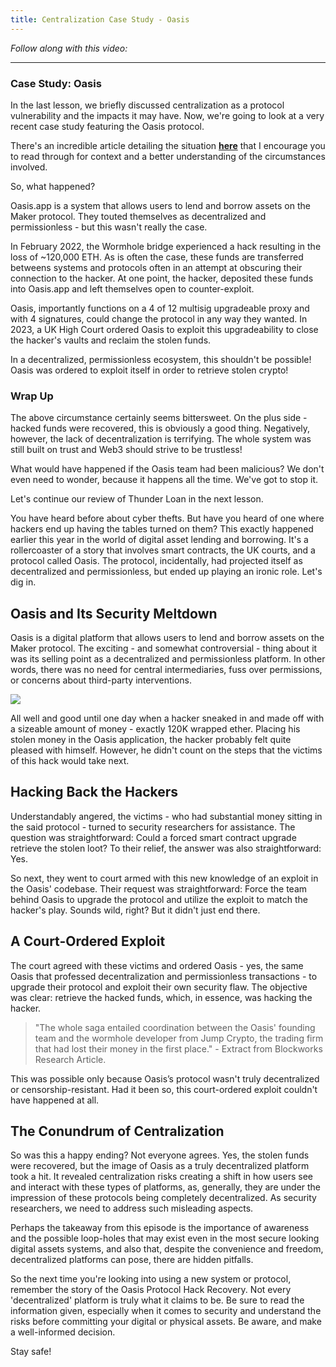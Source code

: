 ```yaml
---
title: Centralization Case Study - Oasis
---
```


_Follow along with this video:_

---

### Case Study: Oasis

In the last lesson, we briefly discussed centralization as a protocol vulnerability and the impacts it may have. Now, we're going to look at a very recent case study featuring the Oasis protocol.

There's an incredible article detailing the situation [**here**](https://medium.com/@observer1/uk-court-ordered-oasis-to-exploit-own-security-flaw-to-recover-120k-weth-stolen-in-wormhole-hack-fcadc439ca9d) that I encourage you to read through for context and a better understanding of the circumstances involved.

So, what happened?

Oasis.app is a system that allows users to lend and borrow assets on the Maker protocol. They touted themselves as decentralized and permissionless - but this wasn't really the case.

In February 2022, the Wormhole bridge experienced a hack resulting in the loss of ~120,000 ETH. As is often the case, these funds are transferred betweens systems and protocols often in an attempt at obscuring their connection to the hacker. At one point, the hacker, deposited these funds into Oasis.app and left themselves open to counter-exploit.

Oasis, importantly functions on a 4 of 12 multisig upgradeable proxy and with 4 signatures, could change the protocol in any way they wanted. In 2023, a UK High Court ordered Oasis to exploit this upgradeability to close the hacker's vaults and reclaim the stolen funds.

In a decentralized, permissionless ecosystem, this shouldn't be possible! Oasis was ordered to exploit itself in order to retrieve stolen crypto!

### Wrap Up

The above circumstance certainly seems bittersweet. On the plus side - hacked funds were recovered, this is obviously a good thing. Negatively, however, the lack of decentralization is terrifying. The whole system was still built on trust and Web3 should strive to be trustless!

What would have happened if the Oasis team had been malicious? We don't even need to wonder, because it happens all the time. We've got to stop it.

Let's continue our review of Thunder Loan in the next lesson.

You have heard before about cyber thefts. But have you heard of one where hackers end up having the tables turned on them? This exactly happened earlier this year in the world of digital asset lending and borrowing. It's a rollercoaster of a story that involves smart contracts, the UK courts, and a protocol called Oasis. The protocol, incidentally, had projected itself as decentralized and permissionless, but ended up playing an ironic role. Let's dig in.

## Oasis and Its Security Meltdown

Oasis is a digital platform that allows users to lend and borrow assets on the Maker protocol. The exciting - and somewhat controversial - thing about it was its selling point as a decentralized and permissionless platform. In other words, there was no need for central intermediaries, fuss over permissions, or concerns about third-party interventions.

![](https://cdn.videotap.com/TrlvVL07HW0fU9JmwRSw-26.17.png)

All well and good until one day when a hacker sneaked in and made off with a sizeable amount of money - exactly 120K wrapped ether. Placing his stolen money in the Oasis application, the hacker probably felt quite pleased with himself. However, he didn't count on the steps that the victims of this hack would take next.

## Hacking Back the Hackers

Understandably angered, the victims - who had substantial money sitting in the said protocol - turned to security researchers for assistance. The question was straightforward: Could a forced smart contract upgrade retrieve the stolen loot? To their relief, the answer was also straightforward: Yes.

So next, they went to court armed with this new knowledge of an exploit in the Oasis' codebase. Their request was straightforward: Force the team behind Oasis to upgrade the protocol and utilize the exploit to match the hacker's play. Sounds wild, right? But it didn't just end there.

## A Court-Ordered Exploit

The court agreed with these victims and ordered Oasis - yes, the same Oasis that professed decentralization and permissionless transactions - to upgrade their protocol and exploit their own security flaw. The objective was clear: retrieve the hacked funds, which, in essence, was hacking the hacker.

> "The whole saga entailed coordination between the Oasis' founding team and the wormhole developer from Jump Crypto, the trading firm that had lost their money in the first place." - Extract from Blockworks Research Article.

This was possible only because Oasis’s protocol wasn't truly decentralized or censorship-resistant. Had it been so, this court-ordered exploit couldn't have happened at all.

## The Conundrum of Centralization

So was this a happy ending? Not everyone agrees. Yes, the stolen funds were recovered, but the image of Oasis as a truly decentralized platform took a hit. It revealed centralization risks creating a shift in how users see and interact with these types of platforms, as, generally, they are under the impression of these protocols being completely decentralized. As security researchers, we need to address such misleading aspects.

Perhaps the takeaway from this episode is the importance of awareness and the possible loop-holes that may exist even in the most secure looking digital assets systems, and also that, despite the convenience and freedom, decentralized platforms can pose, there are hidden pitfalls.

So the next time you're looking into using a new system or protocol, remember the story of the Oasis Protocol Hack Recovery. Not every 'decentralized' platform is truly what it claims to be. Be sure to read the information given, especially when it comes to security and understand the risks before committing your digital or physical assets. Be aware, and make a well-informed decision.

Stay safe!
